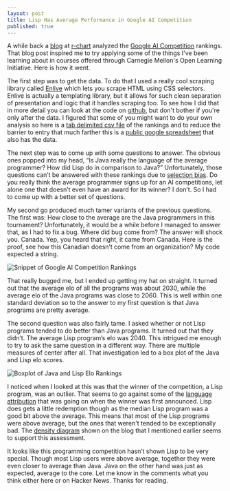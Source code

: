 ```yaml
---
layout: post
title: Lisp Has Average Performance in Google AI Competition
published: true
---
```

A while back a [blog](http://www.r-chart.com/2010/12/google-ai-challenge-languages-used-by.html) at [r-chart](http://www.r-chart.com/) analyzed the [Google AI Competition](http://ai-contest.com/) rankings. That blog post inspired me to try applying some of the things I've been learning about in courses offered through Carnegie Mellon's Open Learning Initiative. Here is how it went.

The first step was to get the data. To do that I used a really cool scraping library called [Enlive](https://github.com/cgrand/enlive) which lets you scrape HTML using CSS selectors. Enlive is actually a templating library, but it allows for such clean separation of presentation and logic that it handles scraping too. To see how I did that in more detail you can look at the code on [github](https://github.com/jColeChanged/stats-env), but don't bother if you're only after the data. I figured that some of you might want to do your own analysis so here is a [tab delimited csv file](http://dl.dropbox.com/u/2537320/data.csv) of the rankings and to reduce the barrier to entry that much farther this is a [public google spreadsheet](https://spreadsheets.google.com/ccc?key=0AmdrW-WZLahvdEotcEY4VnJIMGtEWjNueXNzeElDcUE&amp;hl=en) that also has the data.

The next step was to come up with some questions to answer. The obvious ones popped into my head, &ldquo;Is Java really the language of the average programmer? How did Lisp do in comparison to Java?&rdquo; Unfortunately, those questions can&rsquo;t be answered with these rankings due to&nbsp;<a href="http://en.wikipedia.org/wiki/Selection_bias" style="font-size: 18px; font: inherit; vertical-align: baseline; padding: 0px; margin: 0px;">selection bias</a>. Do you really think the average programmer signs up for an AI competitions, let alone one that doesn&rsquo;t even have an award for its winner? I don&rsquo;t. So I had to come up with a better set of questions.

My second go produced much tamer variants of the previous questions. The first was: How close to the average are the Java programmers in this tournament? Unfortunately, it would be a while before I managed to answer that, as I had to fix a bug. Where did bug come from? The answer will shock you. Canada. Yep, you heard that right, it came from Canada. Here is the proof, see how this Canadian doesn&rsquo;t come from an organization? My code expected a string.
![Snippet of Google AI Competition Rankings](/img/ai-comp/snippet.png) 

That really bugged me, but I ended up getting my hat on straight. It turned out that the average elo of all the programs was about 2030, while the average elo of the Java programs was close to 2060. This is well within one standard deviation so to the answer to my first question is that Java programs are pretty average.

The second question was also fairly tame. I asked whether or not Lisp programs tended to do better than Java programs. It turned out that they didn&rsquo;t. The average Lisp program&rsquo;s elo was 2040. This intrigued me enough to try to ask the same question in a different way. There are multiple measures of center after all. That investigation led to a box plot of the Java and Lisp elo scores.

![Boxplot of Java and Lisp Elo Rankings](/img/ai-comp/boxplot.png "Boxplot of Java and Lisp Elo Rankings")

I noticed when I looked at this was that the winner of the competition, a Lisp program, was an outlier. That seems to go against some of the&nbsp;<a href="http://www.zdnet.com/blog/burnette/hungarian-lisp-developer-walks-away-with-google-ai-contest/2131" style="font-size: 18px; font: inherit; vertical-align: baseline; padding: 0px; margin: 0px;">language attribution</a>&nbsp;that was going on when the winner was first announced. Lisp does gets a little redemption though as the median Lisp program was a good bit above the average. This means that most of the Lisp programs were above average, but the ones that weren't tended to be exceptionally bad. The&nbsp;<a href="http://3.bp.blogspot.com/_FsLa1cMTCWU/TPgyBXF3PhI/AAAAAAAAAjg/M6v-8WEvv98/s1600/lisp_density_plot.png" style="font-size: 18px; font: inherit; vertical-align: baseline; padding: 0px; margin: 0px;">density diagram</a>&nbsp;shown on the blog that I mentioned earlier seems to support this assessment.

It looks like this programming competition hasn&rsquo;t shown Lisp to be very special. Though most Lisp users were above average, together they were even closer to average than Java. Java on the other hand was just as expected, average to the core. Let me know in the comments what you think either here or on Hacker News. Thanks for reading.